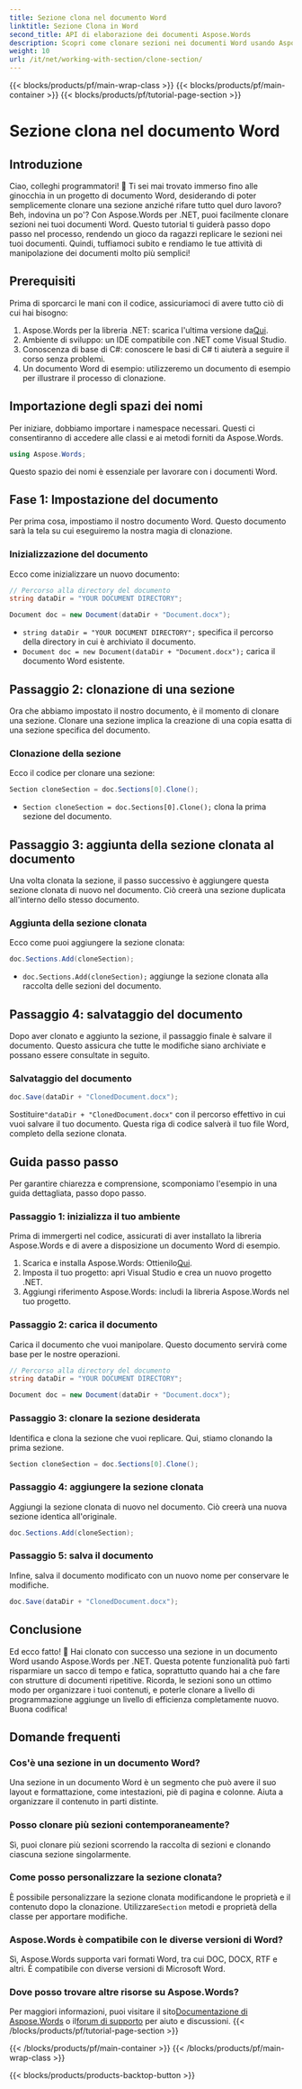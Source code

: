 ```yaml
---
title: Sezione clona nel documento Word
linktitle: Sezione Clona in Word
second_title: API di elaborazione dei documenti Aspose.Words
description: Scopri come clonare sezioni nei documenti Word usando Aspose.Words per .NET. Questa guida illustra le istruzioni passo dopo passo per una manipolazione efficiente dei documenti.
weight: 10
url: /it/net/working-with-section/clone-section/
---
```


{{< blocks/products/pf/main-wrap-class >}}
{{< blocks/products/pf/main-container >}}
{{< blocks/products/pf/tutorial-page-section >}}

# Sezione clona nel documento Word


## Introduzione

Ciao, colleghi programmatori! 🚀 Ti sei mai trovato immerso fino alle ginocchia in un progetto di documento Word, desiderando di poter semplicemente clonare una sezione anziché rifare tutto quel duro lavoro? Beh, indovina un po'? Con Aspose.Words per .NET, puoi facilmente clonare sezioni nei tuoi documenti Word. Questo tutorial ti guiderà passo dopo passo nel processo, rendendo un gioco da ragazzi replicare le sezioni nei tuoi documenti. Quindi, tuffiamoci subito e rendiamo le tue attività di manipolazione dei documenti molto più semplici!

## Prerequisiti

Prima di sporcarci le mani con il codice, assicuriamoci di avere tutto ciò di cui hai bisogno:

1.  Aspose.Words per la libreria .NET: scarica l'ultima versione da[Qui](https://releases.aspose.com/words/net/).
2. Ambiente di sviluppo: un IDE compatibile con .NET come Visual Studio.
3. Conoscenza di base di C#: conoscere le basi di C# ti aiuterà a seguire il corso senza problemi.
4. Un documento Word di esempio: utilizzeremo un documento di esempio per illustrare il processo di clonazione.

## Importazione degli spazi dei nomi

Per iniziare, dobbiamo importare i namespace necessari. Questi ci consentiranno di accedere alle classi e ai metodi forniti da Aspose.Words.

```csharp
using Aspose.Words;
```

Questo spazio dei nomi è essenziale per lavorare con i documenti Word.

## Fase 1: Impostazione del documento

Per prima cosa, impostiamo il nostro documento Word. Questo documento sarà la tela su cui eseguiremo la nostra magia di clonazione.

### Inizializzazione del documento

Ecco come inizializzare un nuovo documento:

```csharp
// Percorso alla directory del documento
string dataDir = "YOUR DOCUMENT DIRECTORY";

Document doc = new Document(dataDir + "Document.docx");
```

- `string dataDir = "YOUR DOCUMENT DIRECTORY";` specifica il percorso della directory in cui è archiviato il documento.
- `Document doc = new Document(dataDir + "Document.docx");` carica il documento Word esistente.

## Passaggio 2: clonazione di una sezione

Ora che abbiamo impostato il nostro documento, è il momento di clonare una sezione. Clonare una sezione implica la creazione di una copia esatta di una sezione specifica del documento.

### Clonazione della sezione

Ecco il codice per clonare una sezione:

```csharp
Section cloneSection = doc.Sections[0].Clone();
```

- `Section cloneSection = doc.Sections[0].Clone();` clona la prima sezione del documento.

## Passaggio 3: aggiunta della sezione clonata al documento

Una volta clonata la sezione, il passo successivo è aggiungere questa sezione clonata di nuovo nel documento. Ciò creerà una sezione duplicata all'interno dello stesso documento.

### Aggiunta della sezione clonata

Ecco come puoi aggiungere la sezione clonata:

```csharp
doc.Sections.Add(cloneSection);
```

- `doc.Sections.Add(cloneSection);` aggiunge la sezione clonata alla raccolta delle sezioni del documento.

## Passaggio 4: salvataggio del documento

Dopo aver clonato e aggiunto la sezione, il passaggio finale è salvare il documento. Questo assicura che tutte le modifiche siano archiviate e possano essere consultate in seguito.

### Salvataggio del documento

```csharp
doc.Save(dataDir + "ClonedDocument.docx");
```

 Sostituire`"dataDir + "ClonedDocument.docx"` con il percorso effettivo in cui vuoi salvare il tuo documento. Questa riga di codice salverà il tuo file Word, completo della sezione clonata.

## Guida passo passo

Per garantire chiarezza e comprensione, scomponiamo l'esempio in una guida dettagliata, passo dopo passo.

### Passaggio 1: inizializza il tuo ambiente

Prima di immergerti nel codice, assicurati di aver installato la libreria Aspose.Words e di avere a disposizione un documento Word di esempio.

1.  Scarica e installa Aspose.Words: Ottienilo[Qui](https://releases.aspose.com/words/net/).
2. Imposta il tuo progetto: apri Visual Studio e crea un nuovo progetto .NET.
3. Aggiungi riferimento Aspose.Words: includi la libreria Aspose.Words nel tuo progetto.

### Passaggio 2: carica il documento

Carica il documento che vuoi manipolare. Questo documento servirà come base per le nostre operazioni.

```csharp
// Percorso alla directory del documento
string dataDir = "YOUR DOCUMENT DIRECTORY";

Document doc = new Document(dataDir + "Document.docx");
```

### Passaggio 3: clonare la sezione desiderata

Identifica e clona la sezione che vuoi replicare. Qui, stiamo clonando la prima sezione.

```csharp
Section cloneSection = doc.Sections[0].Clone();
```

### Passaggio 4: aggiungere la sezione clonata

Aggiungi la sezione clonata di nuovo nel documento. Ciò creerà una nuova sezione identica all'originale.

```csharp
doc.Sections.Add(cloneSection);
```

### Passaggio 5: salva il documento

Infine, salva il documento modificato con un nuovo nome per conservare le modifiche.

```csharp
doc.Save(dataDir + "ClonedDocument.docx");
```

## Conclusione

Ed ecco fatto! 🎉 Hai clonato con successo una sezione in un documento Word usando Aspose.Words per .NET. Questa potente funzionalità può farti risparmiare un sacco di tempo e fatica, soprattutto quando hai a che fare con strutture di documenti ripetitive. Ricorda, le sezioni sono un ottimo modo per organizzare i tuoi contenuti, e poterle clonare a livello di programmazione aggiunge un livello di efficienza completamente nuovo. Buona codifica!

## Domande frequenti

### Cos'è una sezione in un documento Word?

Una sezione in un documento Word è un segmento che può avere il suo layout e formattazione, come intestazioni, piè di pagina e colonne. Aiuta a organizzare il contenuto in parti distinte.

### Posso clonare più sezioni contemporaneamente?

Sì, puoi clonare più sezioni scorrendo la raccolta di sezioni e clonando ciascuna sezione singolarmente.

### Come posso personalizzare la sezione clonata?

 È possibile personalizzare la sezione clonata modificandone le proprietà e il contenuto dopo la clonazione. Utilizzare`Section` metodi e proprietà della classe per apportare modifiche.

### Aspose.Words è compatibile con le diverse versioni di Word?

Sì, Aspose.Words supporta vari formati Word, tra cui DOC, DOCX, RTF e altri. È compatibile con diverse versioni di Microsoft Word.

### Dove posso trovare altre risorse su Aspose.Words?

 Per maggiori informazioni, puoi visitare il sito[Documentazione di Aspose.Words](https://reference.aspose.com/words/net/) o il[forum di supporto](https://forum.aspose.com/c/words/8) per aiuto e discussioni.
{{< /blocks/products/pf/tutorial-page-section >}}

{{< /blocks/products/pf/main-container >}}
{{< /blocks/products/pf/main-wrap-class >}}

{{< blocks/products/products-backtop-button >}}

